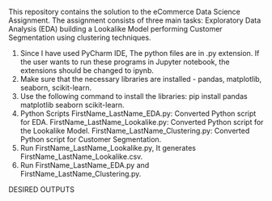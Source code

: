 This repository contains the solution to the eCommerce Data Science Assignment. The assignment consists of three main tasks: 
Exploratory Data Analysis (EDA) 
building a Lookalike Model
performing Customer Segmentation using clustering techniques.

1. Since I have used PyCharm IDE, The python files are in .py extension. If the user wants to run these programs in Jupyter notebook, the extensions should be changed to ipynb.
2. Make sure that the necessary libraries are installed - pandas, matplotlib, seaborn, scikit-learn.
3. Use the following command to install the libraries: pip install pandas matplotlib seaborn scikit-learn.
4. Python Scripts
   FirstName_LastName_EDA.py: Converted Python script for EDA.
   FirstName_LastName_Lookalike.py: Converted Python script for the Lookalike Model.
   FirstName_LastName_Clustering.py: Converted Python script for Customer Segmentation.
5. Run FirstName_LastName_Lookalike.py, It generates FirstName_LastName_Lookalike.csv.
6. Run FirstName_LastName_EDA.py and FirstName_LastName_Clustering.py.

DESIRED OUTPUTS


